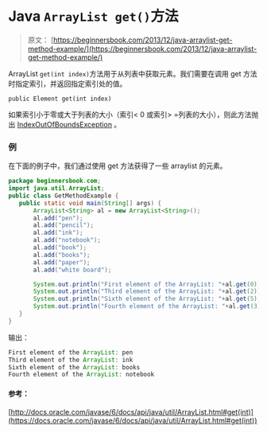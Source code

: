 # Java `ArrayList get()`方法

> 原文： [https://beginnersbook.com/2013/12/java-arraylist-get-method-example/](https://beginnersbook.com/2013/12/java-arraylist-get-method-example/)

ArrayList `get(int index)`方法用于从列表中获取元素。我们需要在调用 get 方法时指定索引，并返回指定索引处的值。

`public Element get(int index)`

如果索引小于零或大于列表的大小（索引&lt; 0 或索引&gt; =列表的大小），则此方法抛出 [IndexOutOfBoundsException](https://docs.oracle.com/javase/6/docs/api/java/lang/IndexOutOfBoundsException.html) 。

### 例

在下面的例子中，我们通过使用 get 方法获得了一些 arraylist 的元素。

```java
package beginnersbook.com;
import java.util.ArrayList;
public class GetMethodExample {
   public static void main(String[] args) {
       ArrayList<String> al = new ArrayList<String>();
       al.add("pen");
       al.add("pencil");
       al.add("ink");
       al.add("notebook");
       al.add("book");
       al.add("books");
       al.add("paper");
       al.add("white board");

       System.out.println("First element of the ArrayList: "+al.get(0));
       System.out.println("Third element of the ArrayList: "+al.get(2));
       System.out.println("Sixth element of the ArrayList: "+al.get(5));
       System.out.println("Fourth element of the ArrayList: "+al.get(3));
   }
}
```

输出：

```java
First element of the ArrayList: pen
Third element of the ArrayList: ink
Sixth element of the ArrayList: books
Fourth element of the ArrayList: notebook
```

#### 参考：

[http://docs.oracle.com/javase/6/docs/api/java/util/ArrayList.html#get(int)](https://docs.oracle.com/javase/6/docs/api/java/util/ArrayList.html#get(int))
